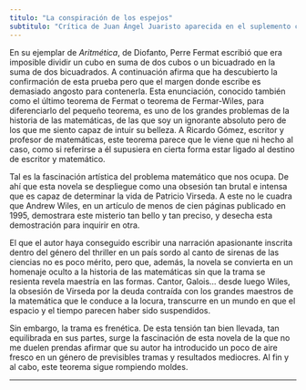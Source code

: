 ```yaml
---
titulo: "La conspiración de los espejos"
subtitulo: "Crítica de Juan Ángel Juaristo aparecida en el suplemento cultural de ABC el 9 de noviembre de 2008"
---
```

En su ejemplar de _Aritmética_, de Diofanto, Perre Fermat escribió que era
imposible dividir un cubo en suma de dos cubos o un bicuadrado en la suma de
dos bicuadrados. A continuación afirma que ha descubierto la confirmación de
esta prueba pero que el margen donde escribe es demasiado angosto para
contenerla. Esta enunciación, conocido también como el último teorema de
Fermat o teorema de Fermar-Wiles, para diferenciarlo del pequeño teorema, es
uno de los grandes problemas de la historia de las matemáticas, de las que
soy un ignorante absoluto pero de los que me siento capaz de intuir su
belleza. A Ricardo Gómez, escritor y profesor de matemáticas, este teorema
parece que le viene que ni hecho al caso, como si referirse a él supusiera en
cierta forma estar ligado al destino de escritor y matemático.

Tal es la fascinación artística del problema matemático que nos ocupa. De ahí
que esta novela se despliegue como una obsesión tan brutal e intensa que es
capaz de determinar la vida de Patricio Virseda. A este no le cuadra que
Andrew Wiles, en un artículo de menos de cien páginas publicado en 1995,
demostrara este misterio tan bello y tan preciso, y desecha esta demostración
para inquirir en otra.

El que el autor haya conseguido escribir una narración apasionante inscrita
dentro del género del thriller en un país sordo al canto de sirenas de las
ciencias no es poco mérito, pero que, además, la novela se convierta en un
homenaje oculto a la historia de las matemáticas sin que la trama se resienta
revela maestría en las formas. Cantor, Galois… desde luego Wiles, la obsesión
de Virseda por la deuda contraída con los grandes maestros de la matemática
que le conduce a la locura, transcurre en un mundo en que el espacio y el
tiempo parecen haber sido suspendidos.

Sin embargo, la trama es frenética. De esta tensión tan bien llevada, tan
equilibrada en sus partes, surge la fascinación de esta novela de la que no
me duelen prendas afirmar que su autor ha introducido un poco de aire fresco
en un género de previsibles tramas y resultados mediocres. Al fin y al cabo,
este teorema sigue rompiendo moldes.

* * *
